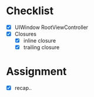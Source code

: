 # Checklist
- [x] UIWindow RootViewController
- [x] Closures
	- [x] inline closure
	- [x] trailing closure

# Assignment
- [x] recap..
